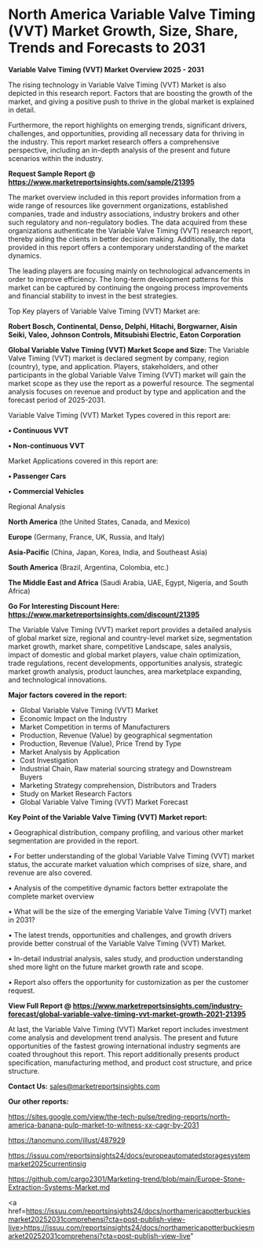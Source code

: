 # North America Variable Valve Timing (VVT) Market Growth, Size, Share, Trends and Forecasts to 2031

<Strong> Variable Valve Timing (VVT) Market Overview 2025 - 2031</strong>

The rising technology in Variable Valve Timing (VVT) Market is also depicted in this research report. Factors that are boosting the growth of the market, and giving a positive push to thrive in the global market is explained in detail.

Furthermore, the report highlights on emerging trends, significant drivers, challenges, and opportunities, providing all necessary data for thriving in the industry. This report market research offers a comprehensive perspective, including an in-depth analysis of the present and future scenarios within the industry.

<strong>Request Sample Report @ <a href=https://www.marketreportsinsights.com/sample/21395>https://www.marketreportsinsights.com/sample/21395</a></strong>

The market overview included in this report provides information from a wide range of resources like government organizations, established companies, trade and industry associations, industry brokers and other such regulatory and non-regulatory bodies. The data acquired from these organizations authenticate the Variable Valve Timing (VVT) research report, thereby aiding the clients in better decision making. Additionally, the data provided in this report offers a contemporary understanding of the market dynamics.

The leading players are focusing mainly on technological advancements in order to improve efficiency. The long-term development patterns for this market can be captured by continuing the ongoing process improvements and financial stability to invest in the best strategies.

Top Key players of Variable Valve Timing (VVT) Market are:

<strong>Robert Bosch, Continental, Denso, Delphi, Hitachi, Borgwarner, Aisin Seiki, Valeo, Johnson Controls, Mitsubishi Electric, Eaton Corporation</strong>

<strong><b>Global Variable Valve Timing (VVT) Market Scope and Size:</b></strong>
The Variable Valve Timing (VVT) market is declared segment by company, region (country), type, and application. Players, stakeholders, and other participants in the global Variable Valve Timing (VVT) market will gain the market scope as they use the report as a powerful resource. The segmental analysis focuses on revenue and product by type and application and the forecast period of 2025-2031.

Variable Valve Timing (VVT) Market Types covered in this report are:

<strong>• Continuous VVT

• Non-continuous VVT</strong>

Market Applications covered in this report are:

<strong>• Passenger Cars

• Commercial Vehicles</strong> 

Regional Analysis

<strong>North America</strong> (the United States, Canada, and Mexico)

<strong>Europe</strong> (Germany, France, UK, Russia, and Italy)

<strong>Asia-Pacific</strong> (China, Japan, Korea, India, and Southeast Asia)

<strong>South America</strong> (Brazil, Argentina, Colombia, etc.)

<strong>The Middle East and Africa</strong> (Saudi Arabia, UAE, Egypt, Nigeria, and South Africa)

<strong>Go For Interesting Discount Here: <a href=https://www.marketreportsinsights.com/discount/21395>https://www.marketreportsinsights.com/discount/21395</a></strong>

The Variable Valve Timing (VVT) market report provides a detailed analysis of global market size, regional and country-level market size, segmentation market growth, market share, competitive Landscape, sales analysis, impact of domestic and global market players, value chain optimization, trade regulations, recent developments, opportunities analysis, strategic market growth analysis, product launches, area marketplace expanding, and technological innovations.

<strong><b>Major factors covered in the report:</b></strong>
<ul>
  <li>Global Variable Valve Timing (VVT) Market </li>
  <li>Economic Impact on the Industry</li>
  <li>Market Competition in terms of Manufacturers</li>
  <li>Production, Revenue (Value) by geographical segmentation</li>
  <li>Production, Revenue (Value), Price Trend by Type</li>
  <li>Market Analysis by Application</li>
  <li>Cost Investigation</li>
  <li>Industrial Chain, Raw material sourcing strategy and Downstream Buyers</li>
  <li>Marketing Strategy comprehension, Distributors and Traders</li>
  <li>Study on Market Research Factors</li>
  <li>Global Variable Valve Timing (VVT) Market Forecast</li>
</ul>

<strong><b>Key Point of the Variable Valve Timing (VVT) Market report:</b></strong>

• Geographical distribution, company profiling, and various other market segmentation are provided in the report.

• For better understanding of the global Variable Valve Timing (VVT) market status, the accurate market valuation which comprises of size, share, and revenue are also covered.

• Analysis of the competitive dynamic factors better extrapolate the complete market overview

• What will be the size of the emerging Variable Valve Timing (VVT) market in 2031?

• The latest trends, opportunities and challenges, and growth drivers provide better construal of the Variable Valve Timing (VVT) Market.

• In-detail industrial analysis, sales study, and production understanding shed more light on the future market growth rate and scope.

• Report also offers the opportunity for customization as per the customer request.

<strong><b>View Full Report @ <a href=https://www.marketreportsinsights.com/industry-forecast/global-variable-valve-timing-vvt-market-growth-2021-21395>https://www.marketreportsinsights.com/industry-forecast/global-variable-valve-timing-vvt-market-growth-2021-21395</a></b></strong>


At last, the Variable Valve Timing (VVT) Market report includes investment come analysis and development trend analysis. The present and future opportunities of the fastest growing international industry segments are coated throughout this report. This report additionally presents product specification, manufacturing method, and product cost structure, and price structure.

<strong>Contact Us:</strong>
sales@marketreportsinsights.com

<strong>Our other reports:</strong>

<a href=https://sites.google.com/view/the-tech-pulse/treding-reports/north-america-banana-pulp-market-to-witness-xx-cagr-by-2031>https://sites.google.com/view/the-tech-pulse/treding-reports/north-america-banana-pulp-market-to-witness-xx-cagr-by-2031</a>

<a href=https://tanomuno.com/illust/487929>https://tanomuno.com/illust/487929</a>

<a href=https://issuu.com/reportsinsights24/docs/europeautomatedstoragesystemmarket2025currentinsig>https://issuu.com/reportsinsights24/docs/europeautomatedstoragesystemmarket2025currentinsig</a>

<a href=https://github.com/cargo2301/Marketing-trend/blob/main/Europe-Stone-Extraction-Systems-Market.md>https://github.com/cargo2301/Marketing-trend/blob/main/Europe-Stone-Extraction-Systems-Market.md</a>

<a href=https://issuu.com/reportsinsights24/docs/northamericapotterbuckiesmarket20252031comprehensi?cta=post-publish-view-live>https://issuu.com/reportsinsights24/docs/northamericapotterbuckiesmarket20252031comprehensi?cta=post-publish-view-live</a>"
